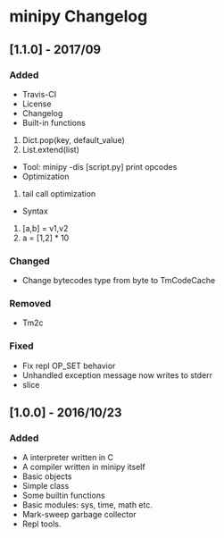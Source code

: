 # minipy Changelog

## [1.1.0] - 2017/09

### Added
- Travis-CI
- License
- Changelog
- Built-in functions
 1. Dict.pop(key, default_value)
 2. List.extend(list)
- Tool: minipy -dis [script.py] print opcodes
- Optimization
 1. tail call optimization
- Syntax
 1. [a,b] = v1,v2
 2. a = [1,2] * 10

### Changed
- Change bytecodes type from byte to TmCodeCache

### Removed
- Tm2c

### Fixed
- Fix repl OP_SET behavior
- Unhandled exception message now writes to stderr
- slice

## [1.0.0] - 2016/10/23

### Added
- A interpreter written in C
- A compiler written in minipy itself
- Basic objects
- Simple class
- Some builtin functions
- Basic modules: sys, time, math etc.
- Mark-sweep garbage collector
- Repl tools.
